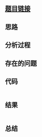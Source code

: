 [//]: # (@Author  : xu.junpeng)
[//]: # (@Time    : 2020/6/14 10:32 下午)
## [题目链接](https://leetcode.com/problems/add-binary/)

## 思路

## 分析过程

## 存在的问题

## 代码
```python

```

## 结果
```

```
## 总结

